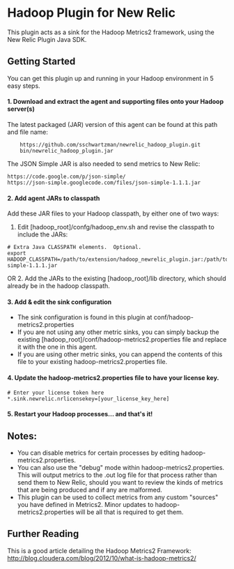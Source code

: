Hadoop Plugin for New Relic
===============================

This plugin acts as a sink for the Hadoop Metrics2 framework, using the New Relic Plugin Java SDK.

## Getting Started

You can get this plugin up and running in your Hadoop environment in 5 easy steps.

#### 1. Download and extract the agent and supporting files onto your Hadoop server(s) 

The latest packaged (JAR) version of this agent can be found at this path and file name:
```
    https://github.com/sschwartzman/newrelic_hadoop_plugin.git
    bin/newrelic_hadoop_plugin.jar
```
The JSON Simple JAR is also needed to send metrics to New Relic:
```
https://code.google.com/p/json-simple/
https://json-simple.googlecode.com/files/json-simple-1.1.1.jar
```

#### 2. Add agent JARs to classpath

Add these JAR files to your Hadoop classpath, by either one of two ways:

1. Edit [hadoop_root]/confg/hadoop_env.sh and revise the classpath to include the  JARs:
```
# Extra Java CLASSPATH elements.  Optional.
export HADOOP_CLASSPATH=/path/to/extension/hadoop_newrelic_plugin.jar:/path/to/extension/json-simple-1.1.1.jar
```
OR
2. Add the JARs to the existing [hadoop_root]/lib directory, which should already be in the hadoop classpath.

#### 3. Add & edit the sink configuration

* The sink configuration is found in this plugin at conf/hadoop-metrics2.properties
* If you are not using any other metric sinks, you can simply backup the existing [hadoop_root]/conf/hadoop-metrics2.properties file and replace it with the one in this agent.
* If you are using other metric sinks, you can append the contents of this file to your existing hadoop-metrics2.properties file.

#### 4. Update the hadoop-metrics2.properties file to have your license key.
```
# Enter your license token here
*.sink.newrelic.nrlicensekey=[your_license_key_here]
```

#### 5. Restart your Hadoop processes... and that's it! 

## Notes:

* You can disable metrics for certain processes by editing hadoop-metrics2.properties. 
* You can also use the "debug" mode within hadoop-metrics2.properties. This will output metrics to the .out log file for that process rather than send them to New Relic, should you want to review the kinds of metrics that are being produced and if any are malformed.
* This plugin can be used to collect metrics from any custom "sources" you have defined in Metrics2. Minor updates to hadoop-metrics2.properties will be all that is required to get them.

## Further Reading

This is a good article detailing the Hadoop Metrics2 Framework:
http://blog.cloudera.com/blog/2012/10/what-is-hadoop-metrics2/